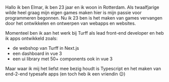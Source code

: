 Hallo ik ben Elmar, ik ben 23 jaar en ik woon in Rotterdam.
Als twaalfjarige wilde heel graag mijn eigen games maken hier is mijn passie voor programmeren begonnen.
Nu ik 23 ben is het maken van games vervangen door het ontwikkelen en ontwerpen van webapps en websites.

Momenteel ben ik aan het werk bij Turff als lead front-end developer en heb ik apps ontwikkeld zoals:

- de webshop van Turff in Next.js
- een dashboard in vue 3
- een ui library met 50+ components ook in vue 3

Maar waar ik mij het liefst mee bezig houdt is Typescript en het maken van end-2-end typesafe apps (en toch heb ik een vriendin 😉)
